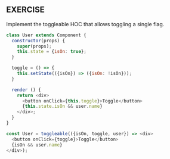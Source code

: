 EXERCISE
---

Implement the toggleable HOC that allows toggling a single flag.

````javascript
class User extends Component {
  constructor(props) {
    super(props);
    this.state = {isOn: true};
  }

  toggle = () => {
    this.setState(({isOn}) => ({isOn: !isOn}));
  }

  render () {
    return <div>
      <button onClick={this.toggle}>Toggle</button>
      {this.state.isOn && user.name}
    </div>;
  }
}
````

````javascript
const User = toggleable(({isOn, toggle, user}) => <div>
  <button onClick={toggle}>Toggle</button>
  {isOn && user.name}
</div>);
````
